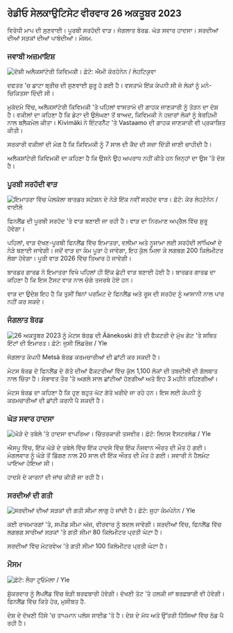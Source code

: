 ## ਰੇਡੀਓ ਸੇਲਕਾਉਟਿਸੇਟ ਵੀਰਵਾਰ 26 ਅਕਤੂਬਰ 2023

ਵਿਰੋਧੀ ਮਾਪ ਦੀ ਸੁਣਵਾਈ। ਪੂਰਬੀ ਸਰਹੱਦੀ ਵਾੜ। ਜੰਗਲਾਤ ਬੋਰਡ. ਘੋੜ ਸਵਾਰ ਹਾਦਸਾ। ਸਰਦੀਆਂ ਦੀਆਂ ਸੜਕਾਂ ਦੀਆਂ ਪਾਬੰਦੀਆਂ। ਮੌਸਮ.

### ਜਵਾਬੀ ਅਜ਼ਮਾਇਸ਼

![ਦੋਸ਼ੀ ਅਲੈਕਸਾਂਟੇਰੀ ਕਿਵਿਮਕੀ। ਫ਼ੋਟੋ: ਐਮੀ ਕੋਰਹੋਨੇਨ / ਲੇਹਟਿਕੁਵਾ](https://images.cdn.yle.fi/image/upload/c_crop,h_2875,w_5112,x_0,y_568/ar_1.777777777777777,c_fill,g_faces,/6_10/20p_0,hq_auto:eco/f_auto/fl_lossy/v1698305049/39-1191484653a13e7df175)

ਦਫਤਰ 'ਚ ਡਾਟਾ ਬ੍ਰੀਚ ਦੀ ਸੁਣਵਾਈ ਸ਼ੁਰੂ ਹੋ ਗਈ ਹੈ। ਵਸਤਾਮੋ ਇੱਕ ਕੰਪਨੀ ਸੀ ਜੋ ਲੋਕਾਂ ਨੂੰ ਮਨੋ-ਚਿਕਿਤਸਾ ਦਿੰਦੀ ਸੀ।

ਮੁਕੱਦਮੇ ਵਿੱਚ, ਅਲੈਕਸਾਂਟੇਰੀ ਕਿਵਿਮਕੀ 'ਤੇ ਪਹਿਲਾਂ ਵਾਸਤਾਮੋ ਦੀ ਗਾਹਕ ਜਾਣਕਾਰੀ ਨੂੰ ਤੋੜਨ ਦਾ ਦੋਸ਼ ਹੈ। ਵਕੀਲਾਂ ਦਾ ਕਹਿਣਾ ਹੈ ਕਿ ਡੇਟਾ ਦੀ ਉਲੰਘਣਾ ਤੋਂ ਬਾਅਦ, ਕਿਵਿਮਕੀ ਨੇ ਹਜ਼ਾਰਾਂ ਲੋਕਾਂ ਨੂੰ ਬੇਰਹਿਮੀ ਨਾਲ ਬਲੈਕਮੇਲ ਕੀਤਾ। Kivimäki ਨੇ ਇੰਟਰਨੈੱਟ 'ਤੇ Vastaamo ਦੀ ਗਾਹਕ ਜਾਣਕਾਰੀ ਵੀ ਪ੍ਰਕਾਸ਼ਿਤ ਕੀਤੀ।

ਸਰਕਾਰੀ ਵਕੀਲਾਂ ਦੀ ਮੰਗ ਹੈ ਕਿ ਕਿਵਿਮਕੀ ਨੂੰ 7 ਸਾਲ ਦੀ ਕੈਦ ਦੀ ਸਜ਼ਾ ਦਿੱਤੀ ਜਾਣੀ ਚਾਹੀਦੀ ਹੈ।

ਅਲੈਕਸਾਂਟੇਰੀ ਕਿਵਿਮਕੀ ਦਾ ਕਹਿਣਾ ਹੈ ਕਿ ਉਸਨੇ ਉਹ ਅਪਰਾਧ ਨਹੀਂ ਕੀਤੇ ਹਨ ਜਿਨ੍ਹਾਂ ਦਾ ਉਸ 'ਤੇ ਦੋਸ਼ ਹੈ।

### ਪੂਰਬੀ ਸਰਹੱਦੀ ਵਾੜ

![ਇਮਾਤਰਾ ਵਿੱਚ ਪੇਲਕੋਲਾ ਬਾਰਡਰ ਸਟੇਸ਼ਨ ਦੇ ਨੇੜੇ ਇੱਕ ਨਵੀਂ ਸਰਹੱਦ ਵਾੜ। ਫ਼ੋਟੋ: ਕੇਰ ਲੇਹਟੋਨੇਨ / ਵਾਈਲੇ](https://images.cdn.yle.fi/image/upload/c_crop,h_2243,w_3993,x_0,y_0/ar_1.777777777777777,c_fill,g_faces,h_675,h/1201,c_fillq_auto:eco/f_auto/fl_lossy/v1698323397/39-1191724653a55b2a04b0)

ਫਿਨਲੈਂਡ ਦੀ ਪੂਰਬੀ ਸਰਹੱਦ 'ਤੇ ਵਾੜ ਬਣਾਈ ਜਾ ਰਹੀ ਹੈ। ਵਾੜ ਦਾ ਨਿਰਮਾਣ ਅਪ੍ਰੈਲ ਵਿੱਚ ਸ਼ੁਰੂ ਹੋਵੇਗਾ।

ਪਹਿਲਾਂ, ਵਾੜ ਦੱਖਣ-ਪੂਰਬੀ ਫਿਨਲੈਂਡ ਵਿੱਚ ਇਮਾਤਰਾ, ਵਲੀਮਾ ਅਤੇ ਨੂਜਾਮਾ ਲਈ ਸਰਹੱਦੀ ਲਾਂਘਿਆਂ ਦੇ ਨੇੜੇ ਬਣਾਈ ਜਾਵੇਗੀ। ਜਦੋਂ ਵਾੜ ਦਾ ਕੰਮ ਪੂਰਾ ਹੋ ਜਾਵੇਗਾ, ਇਹ ਕੁੱਲ ਮਿਲਾ ਕੇ ਲਗਭਗ 200 ਕਿਲੋਮੀਟਰ ਲੰਬਾ ਹੋਵੇਗਾ। ਪੂਰੀ ਵਾੜ 2026 ਵਿੱਚ ਤਿਆਰ ਹੋ ਜਾਵੇਗੀ।

ਬਾਰਡਰ ਗਾਰਡ ਨੇ ਇਮਾਤਰਾ ਵਿਖੇ ਪਹਿਲਾਂ ਹੀ ਇੱਕ ਛੋਟੀ ਵਾੜ ਬਣਾਈ ਹੋਈ ਹੈ। ਬਾਰਡਰ ਗਾਰਡ ਦਾ ਕਹਿਣਾ ਹੈ ਕਿ ਇਸ ਟੈਸਟ ਵਾੜ ਨਾਲ ਚੰਗੇ ਤਜਰਬੇ ਹੋਏ ਹਨ।

ਵਾੜ ਦਾ ਉਦੇਸ਼ ਇਹ ਹੈ ਕਿ ਤੁਸੀਂ ਬਿਨਾਂ ਪਰਮਿਟ ਦੇ ਫਿਨਲੈਂਡ ਅਤੇ ਰੂਸ ਦੀ ਸਰਹੱਦ ਨੂੰ ਆਸਾਨੀ ਨਾਲ ਪਾਰ ਨਹੀਂ ਕਰ ਸਕਦੇ।

### ਜੰਗਲਾਤ ਬੋਰਡ

![ 26 ਅਕਤੂਬਰ 2023 ਨੂੰ ਮੇਟਸ ਬੋਰਡ ਦੀ Äänekoski ਗੱਤੇ ਦੀ ਫੈਕਟਰੀ ਦੇ ਮੁੱਖ ਗੇਟ 'ਤੇ ਸਥਿਤ ਇੱਟਾਂ ਦੀ ਇਮਾਰਤ। ਫ਼ੋਟੋ: ਜੂਸੀ ਲਿੰਡਰੋਜ਼ / Yle](https://images.cdn.yle.fi/image/upload/c_crop,h_2267,w_4031,x_0,y_0/ar_1.777777777777777,c_fill,g_faces,h_675,h/1201,c_fillq_auto:eco/f_auto/fl_lossy/v1698319726/39-1191672653a4ca1724ad)

ਜੰਗਲਾਤ ਕੰਪਨੀ Metsä ਬੋਰਡ ਕਰਮਚਾਰੀਆਂ ਦੀ ਛਾਂਟੀ ਕਰ ਸਕਦੀ ਹੈ।

ਮੇਟਸ ਬੋਰਡ ਦੇ ਫਿਨਲੈਂਡ ਦੇ ਗੱਤੇ ਦੀਆਂ ਫੈਕਟਰੀਆਂ ਵਿੱਚ ਕੁੱਲ 1,100 ਲੋਕਾਂ ਦੀ ਤਬਦੀਲੀ ਦੀ ਗੱਲਬਾਤ ਨਾਲ ਚਿੰਤਾ ਹੈ। ਸੰਭਾਵਤ ਤੌਰ 'ਤੇ ਅਗਲੇ ਸਾਲ ਛਾਂਟੀਆਂ ਹੋਣਗੀਆਂ ਅਤੇ ਇਹ 3 ਮਹੀਨੇ ਰਹਿਣਗੀਆਂ।

ਮੇਟਸ ਬੋਰਡ ਦਾ ਕਹਿਣਾ ਹੈ ਕਿ ਹੁਣ ਬਹੁਤ ਘੱਟ ਗੱਤੇ ਖਰੀਦੇ ਜਾ ਰਹੇ ਹਨ। ਇਸ ਲਈ ਕੰਪਨੀ ਨੂੰ ਕਰਮਚਾਰੀਆਂ ਦੀ ਛਾਂਟੀ ਕਰਨੀ ਪੈ ਸਕਦੀ ਹੈ।

### ਘੋੜ ਸਵਾਰ ਹਾਦਸਾ

![ਘੋੜੇ ਦੇ ਤਬੇਲੇ 'ਤੇ ਹਾਦਸਾ ਵਾਪਰਿਆ। ਚਿੱਤਰਕਾਰੀ ਤਸਵੀਰ। ਫ਼ੋਟੋ: ਲਿਨਸ ਵੈਸਟਰਲੰਡ / Yle](https://images.cdn.yle.fi/image/upload/c_crop,h_3375,w_6000,x_0,y_387/ar_1.777777777777777,c_fill,g_faces,w/1_27777777777777777777777777777777777777777777777777777777777777777777777777777777777777777777777777777777777,c_fill,g_faces,w/1_057/0155/q_auto:eco/f_auto/fl_lossy/v1692692625/39-116023264e46d0e45030)

ਐਸਪੂ ਵਿੱਚ, ਇੱਕ ਘੋੜੇ ਦੇ ਤਬੇਲੇ ਵਿੱਚ ਇੱਕ ਹਾਦਸੇ ਵਿੱਚ ਇੱਕ ਨੌਜਵਾਨ ਔਰਤ ਦੀ ਮੌਤ ਹੋ ਗਈ। ਮੰਗਲਵਾਰ ਨੂੰ ਘੋੜੇ ਤੋਂ ਡਿੱਗਣ ਨਾਲ 20 ਸਾਲ ਦੀ ਇੱਕ ਔਰਤ ਦੀ ਮੌਤ ਹੋ ਗਈ। ਸਵਾਰੀ ਨੇ ਹੈਲਮੇਟ ਪਾਇਆ ਹੋਇਆ ਸੀ।

ਹਾਦਸੇ ਦੇ ਕਾਰਨਾਂ ਦੀ ਜਾਂਚ ਕੀਤੀ ਜਾ ਰਹੀ ਹੈ।

### ਸਰਦੀਆਂ ਦੀ ਗਤੀ

![ਸਰਦੀਆਂ ਦੀਆਂ ਸੜਕਾਂ ਦੀ ਗਤੀ ਸੀਮਾ ਲਾਗੂ ਹੋ ਜਾਂਦੀ ਹੈ। ਫ਼ੋਟੋ: ਜੂਹਾ ਕੇਮਪੇਨੇਨ / Yle](https://images.cdn.yle.fi/image/upload/c_crop,h_2250,w_4000,x_0,y_0/ar_1.777777777777777,c_fill,g_faces,h/675,h/1750q_auto:eco/f_auto/fl_lossy/v1603287400/39-7327705f903747751c2)

ਕਈ ਰਾਜਮਾਰਗਾਂ 'ਤੇ, ਸਪੀਡ ਸੀਮਾ ਅੱਜ, ਵੀਰਵਾਰ ਨੂੰ ਬਦਲ ਜਾਵੇਗੀ। ਸਰਦੀਆਂ ਵਿੱਚ, ਫਿਨਲੈਂਡ ਵਿੱਚ ਲਗਭਗ ਸਾਰੀਆਂ ਸੜਕਾਂ 'ਤੇ ਗਤੀ ਸੀਮਾ 80 ਕਿਲੋਮੀਟਰ ਪ੍ਰਤੀ ਘੰਟਾ ਹੈ।

ਸਰਦੀਆਂ ਵਿੱਚ ਮੋਟਰਵੇਅ 'ਤੇ ਗਤੀ ਸੀਮਾ 100 ਕਿਲੋਮੀਟਰ ਪ੍ਰਤੀ ਘੰਟਾ ਹੈ।

### ਮੌਸਮ

![ ਫ਼ੋਟੋ: ਲੌਰਾ ਟੂਓਮੋਲਾ / Yle](https://images.cdn.yle.fi/image/upload/c_crop,h_1080,w_1919,x_0,y_0/ar_1.777777777777777,c_fill,g_faces,h_675,h_6750/q_auto:eco/f_auto/fl_lossy/v1698292510/39-11913736539e2ff81a55)

ਸ਼ੁੱਕਰਵਾਰ ਨੂੰ ਲੈਪਲੈਂਡ ਵਿੱਚ ਥੋੜੀ ਬਰਫਬਾਰੀ ਹੋਵੇਗੀ। ਦੱਖਣੀ ਤੱਟ 'ਤੇ ਹਲਕੀ ਜਾਂ ਬਰਫ਼ਬਾਰੀ ਵੀ ਹੋਵੇਗੀ। ਫਿਨਲੈਂਡ ਵਿੱਚ ਕਿਤੇ ਹੋਰ, ਮੁਸੀਬਤ ਹੈ.

ਦੇਸ਼ ਦੇ ਦੱਖਣੀ ਹਿੱਸੇ 'ਚ ਤਾਪਮਾਨ ਪਲੱਸ ਸਾਈਡ 'ਤੇ ਹੈ। ਦੇਸ਼ ਦੇ ਮੱਧ ਅਤੇ ਉੱਤਰੀ ਹਿੱਸਿਆਂ ਵਿੱਚ ਠੰਡ ਪੈ ਰਹੀ ਹੈ।